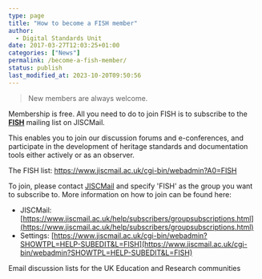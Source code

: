 ```yaml
---
type: page
title: "How to become a FISH member"
author: 
  - Digital Standards Unit
date: 2017-03-27T12:03:25+01:00
categories: ["News"]
permalink: /become-a-fish-member/
status: publish
last_modified_at: 2023-10-20T09:50:56
---
```


> New members are always welcome. 

Membership is free. All you need to do to join FISH is to subscribe to the [**FISH**](https://www.jiscmail.ac.uk/cgi-bin/webadmin?A0=FISH) 
mailing list on JISCMail. 

This enables you to join our discussion forums and e-conferences, and participate in the development of heritage 
standards and documentation tools either actively or as an observer. 

The FISH list: [https://www.jiscmail.ac.uk/cgi-bin/webadmin?A0=FISH ](https://www.jiscmail.ac.uk/cgi-bin/webadmin?A0=FISH) 

To join, please contact [JISCMail](https://www.jiscmail.ac.uk/help/subscribers/groupsubscriptions.html) and specify 'FISH' as the group you want to subscribe to. More information on how to 
join can be found here:

*   JISCMail: [https://www.jiscmail.ac.uk/help/subscribers/groupsubscriptions.html](https://www.jiscmail.ac.uk/help/subscribers/groupsubscriptions.html)
*   Settings: [https://www.jiscmail.ac.uk/cgi-bin/webadmin?SHOWTPL=HELP-SUBEDIT&L=FISH](https://www.jiscmail.ac.uk/cgi-bin/webadmin?SHOWTPL=HELP-SUBEDIT&L=FISH)

Email discussion lists for the UK Education and Research communities
